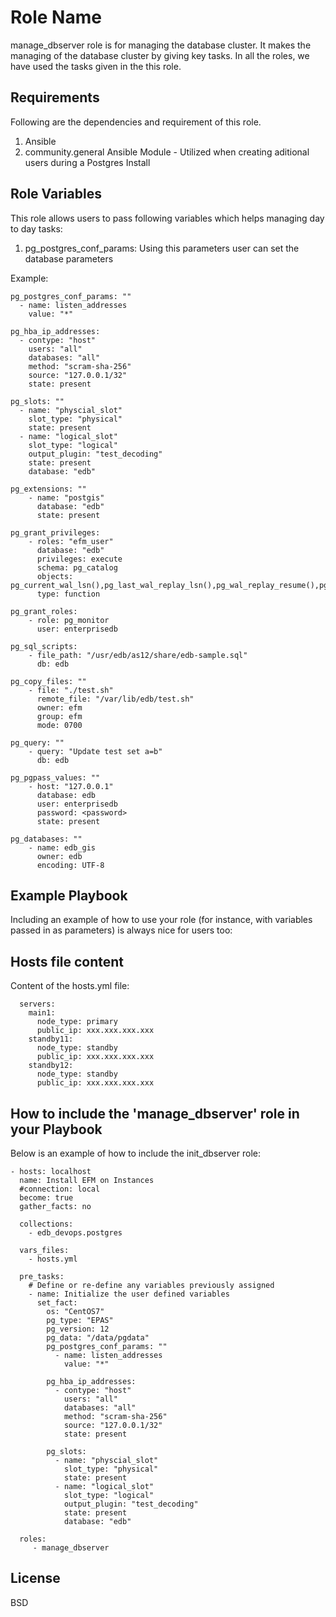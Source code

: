 Role Name
=========

manage_dbserver role is for managing the database cluster. It makes the managing of the database cluster by giving key tasks. In all the roles, we have used the tasks given in the this role.

Requirements
------------

Following are the dependencies and requirement of this role. 
1. Ansible
2. community.general Ansible Module - Utilized when creating aditional users during a Postgres Install


Role Variables
--------------

This role allows users to pass following variables which helps managing day to day tasks:
1. pg_postgres_conf_params: Using this parameters user can set the database parameters
 
Example:
 
```  
pg_postgres_conf_params: ""
  - name: listen_addresses
    value: "*"

pg_hba_ip_addresses: 
  - contype: "host"
    users: "all"
    databases: "all"
    method: "scram-sha-256"
    source: "127.0.0.1/32"
    state: present

pg_slots: ""
  - name: "physcial_slot"
    slot_type: "physical"
    state: present
  - name: "logical_slot"
    slot_type: "logical"
    output_plugin: "test_decoding"
    state: present
    database: "edb"

pg_extensions: ""
    - name: "postgis"
      database: "edb"
      state: present

pg_grant_privileges:
    - roles: "efm_user"
      database: "edb"
      privileges: execute
      schema: pg_catalog
      objects: pg_current_wal_lsn(),pg_last_wal_replay_lsn(),pg_wal_replay_resume(),pg_wal_replay_pause()
      type: function

pg_grant_roles:
    - role: pg_monitor
      user: enterprisedb

pg_sql_scripts:
    - file_path: "/usr/edb/as12/share/edb-sample.sql"
      db: edb
      
pg_copy_files: ""
    - file: "./test.sh"
      remote_file: "/var/lib/edb/test.sh"
      owner: efm
      group: efm
      mode: 0700

pg_query: ""
    - query: "Update test set a=b"
      db: edb 

pg_pgpass_values: ""
    - host: "127.0.0.1"
      database: edb
      user: enterprisedb
      password: <password>
      state: present

pg_databases: ""
    - name: edb_gis
      owner: edb
      encoding: UTF-8
```

Example Playbook
----------------

Including an example of how to use your role (for instance, with variables passed in as parameters) is always nice for users too:


Hosts file content
----------------

Content of the hosts.yml file:



      servers:
        main1:
          node_type: primary
          public_ip: xxx.xxx.xxx.xxx
        standby11:
          node_type: standby
          public_ip: xxx.xxx.xxx.xxx
        standby12:
          node_type: standby
          public_ip: xxx.xxx.xxx.xxx

How to include the 'manage_dbserver' role in your Playbook
----------------

Below is an example of how to include the init_dbserver role:



    - hosts: localhost
      name: Install EFM on Instances
      #connection: local
      become: true
      gather_facts: no

      collections:
        - edb_devops.postgres

      vars_files:
        - hosts.yml

      pre_tasks:
        # Define or re-define any variables previously assigned
        - name: Initialize the user defined variables
          set_fact:
            os: "CentOS7"
            pg_type: "EPAS"
            pg_version: 12
            pg_data: "/data/pgdata"
            pg_postgres_conf_params: ""
              - name: listen_addresses
                value: "*"

            pg_hba_ip_addresses:
              - contype: "host"
                users: "all"
                databases: "all"
                method: "scram-sha-256"
                source: "127.0.0.1/32"
                state: present

            pg_slots:
              - name: "physcial_slot"
                slot_type: "physical"
                state: present
              - name: "logical_slot"
                slot_type: "logical"
                output_plugin: "test_decoding"
                state: present
                database: "edb"

      roles:
         - manage_dbserver

License
-------

BSD

